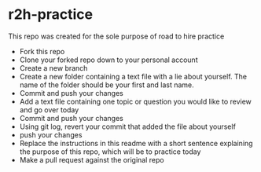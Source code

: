 # r2h-practice
This repo was created for the sole purpose of road to hire practice

- Fork this repo
- Clone your forked repo down to your personal account
- Create a new branch
- Create a new folder containing a text file with a lie about yourself. The name of the folder should be your first and last name.
- Commit and push your changes
- Add a text file containing one topic or question you would like to review and go over today
- Commit and push your changes
- Using git log, revert your commit that added the file about yourself
- push your changes
- Replace the instructions in this readme with a short sentence explaining the purpose of this repo, which will be to practice today
- Make a pull request against the original repo
